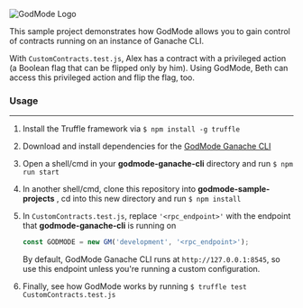 ![GodMode Logo](https://godmode-public-assets.s3.amazonaws.com/godmode_logo.jpg)

This sample project demonstrates how GodMode allows you to gain control of contracts running on an instance of Ganache CLI.

With `CustomContracts.test.js`, Alex has a contract with a privileged action (a Boolean flag that can be flipped only by him). Using GodMode, Beth can access this privileged action and flip the flag, too.

### Usage

---
1. Install the Truffle framework via `$ npm install -g truffle`

2. Download and install dependencies for the [GodMode Ganache CLI](https://github.com/xGodMode/godmode-ganache-cli)

3. Open a shell/cmd in your **godmode-ganache-cli** directory and run `$ npm run start`

4. In another shell/cmd, clone this repository into **godmode-sample-projects** , cd into this new directory and run `$ npm install` 

5. In `CustomContracts.test.js`, replace `'<rpc_endpoint>'` with the endpoint that **godmode-ganache-cli** is running on

   ```js
   const GODMODE = new GM('development', '<rpc_endpoint>');
   ```
   By default, GodMode Ganache CLI runs at `http://127.0.0.1:8545`, so use this endpoint unless you're running a custom configuration.

6. Finally, see how GodMode works by running `$ truffle test CustomContracts.test.js`

